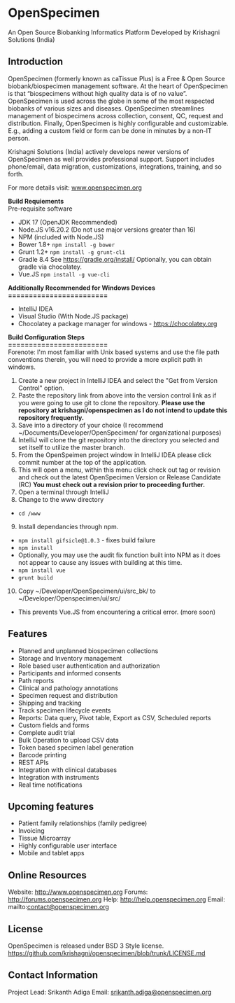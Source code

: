 OpenSpecimen
============

An Open Source Biobanking Informatics Platform 
Developed by Krishagni Solutions (India)


Introduction
------------
OpenSpecimen (formerly known as caTissue Plus) is a Free & Open Source biobank/biospecimen management software. At the heart of OpenSpecimen is that “biospecimens without high quality data is of no value”. OpenSpecimen is used across the globe in some of the most respected biobanks of various sizes and diseases. OpenSpecimen streamlines management of biospecimens across collection, consent, QC, request and distribution. Finally, OpenSpecimen is highly configurable and customizable. E.g., adding a custom field or form can be done in minutes by a non-IT person. 

Krishagni Solutions (India) actively develops newer versions of OpenSpecimen as well provides professional support. Support includes phone/email, data migration, customizations, integrations, training, and so forth. 

For more details visit: www.openspecimen.org

**Build Requiements** </br>
Pre-requisite software
- JDK 17 (OpenJDK Recommended)
- Node.JS v16.20.2 (Do not use major versions greater than 16)
- NPM (included with Node.JS)
- Bower 1.8+
  ```npm install -g bower```
- Grunt 1.2+
  ```npm install -g grunt-cli```
- Gradle 8.4
  See https://gradle.org/install/
  Optionally, you can obtain gradle via chocolatey.
- Vue.JS
  ```npm install -g vue-cli```
  
**Additionally Recommended for Windows Devices**</br>
**========================**
- IntelliJ IDEA
- Visual Studio (With Node.JS package)
- Chocolatey a package manager for windows - https://chocolatey.org

**Build Configuration Steps**</br>
**========================**</br>
Forenote: I'm most familiar with Unix based systems and use the file path conventions therein, you will need to provide a more explicit path in windows. </br>
1) Create a new project in IntelliJ IDEA and select the "Get from Version Control" option. 
2) Paste the repository link from above into the version control link as if you were going to use git to clone the repository. 
**Please use the repository at krishagni/openspecimen as I do not intend to update this repository frequently.**
3) Save into a directory of your choice (I recommend ~/Documents/Developer/OpenSpecimen/ for organizational purposes)
4) IntelliJ will clone the git repository into the directory you selected and set itself to utilize the master branch.
5) From the OpenSpeimen project window in IntelliJ IDEA please click commit number at the top of the application.
6) This will open a menu, within this menu click check out tag or revision and check out the latest OpenSpecimen Version or Release Candidate (RC)
**You must check out a revision prior to proceeding further.**
7) Open a terminal through IntelliJ
8) Change to the www directory
- ```cd /www```
9) Install dependancies through npm.
- ```npm install gifsicle@1.0.3``` - fixes build failure
- ```npm install```
- Optionally, you may use the audit fix function built into NPM as it does not appear to cause any issues with building at this time.
- ```npm install vue```
- ```grunt build```
10) Copy ~/Developer/OpenSpecimen/ui/src_bk/ to ~/Developer/Openspecimen/ui/src/
- This prevents Vue.JS from encountering a critical error. 
  (more soon)

Features
---------
 * Planned and unplanned biospecimen collections
 * Storage and Inventory management
 * Role based user authentication and authorization
 * Participants and informed consents
 * Path reports
 * Clinical and pathology annotations
 * Specimen request and distribution 
 * Shipping and tracking
 * Track specimen lifecycle events
 * Reports: Data query, Pivot table, Export as CSV, Scheduled reports
 * Custom fields and forms
 * Complete audit trial
 * Bulk Operation to upload CSV data
 * Token based specimen label generation
 * Barcode printing
 * REST APIs
 * Integration with clinical databases
 * Integration with instruments
 * Real time notifications
 
 Upcoming features
 ------------------
 * Patient family relationships (family pedigree)
 * Invoicing
 * Tissue Microarray
 * Highly configurable user interface
 * Mobile and tablet apps
 
Online Resources
----------------
Website: http://www.openspecimen.org
Forums: http://forums.openspecimen.org
Help: http://help.openspecimen.org
Email: mailto:contact@openspecimen.org

License
--------
OpenSpecimen is released under BSD 3 Style license. 
https://github.com/krishagni/openspecimen/blob/trunk/LICENSE.md

Contact Information
-------------------
Project Lead: Srikanth Adiga
Email: srikanth.adiga@openspecimen.org
